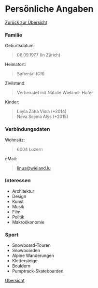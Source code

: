 # <a name="1"></a>Persönliche Angaben

[Zurück zur Übersicht](README.md)

<div class="page"/>

### Familie

Geburtsdatum:
> 06.09.1977 (In Zürich)

Heimatort:
> Safiental (GR)

Zivilstand:
> Verheiratet mit Natalie Wieland- Hofer

Kinder:
> Leyla Zaha Viola (\*2014)  
Neva Sejima Alÿs (\*2015)


### Verbindungsdaten

Wohnsitz:
> 6004 Luzern

eMail:
> [linus@wieland.lu](mailto:linus@wieland.lu)

### Interessen

* Architektur
* Design
* Kunst
* Musik
* Film
* Politik
* Makroökonomie

### Sport

* Snowboard-Touren
* Snowboarden
* Alpine Wanderungen
* Klettersteige
* Bouldern
* Pumptrack-Skateboarden

<div class="page"/>

[Übersicht](README.md)
